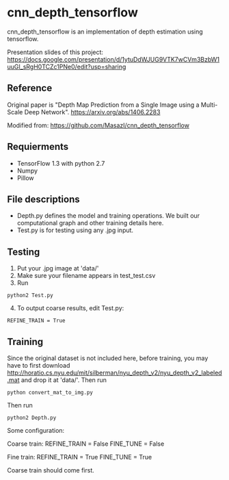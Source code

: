 # cnn_depth_tensorflow
cnn_depth_tensorflow is an implementation of depth estimation using tensorflow.

Presentation slides of this project:
https://docs.google.com/presentation/d/1ytuDdWJUG9VTK7wCVm3BzbW1uuGI_sRgH0TCZc1PNe0/edit?usp=sharing

## Reference
Original paper is "Depth Map Prediction from a Single Image using a Multi-Scale Deep Network".
https://arxiv.org/abs/1406.2283

Modified from:
https://github.com/MasazI/cnn_depth_tensorflow

## Requierments
- TensorFlow 1.3 with python 2.7
- Numpy
- Pillow

## File descriptions
- Depth.py defines the model and training operations. We built our computational graph and other training details here.
- Test.py is for testing using any .jpg input.

## Testing
1. Put your .jpg image at 'data/'
2. Make sure your filename appears in test_test.csv
3. Run

```
python2 Test.py
```
4. To output coarse results, edit Test.py:
```
REFINE_TRAIN = True
```

## Training

Since the original dataset is not included here, before training, you may have to first download http://horatio.cs.nyu.edu/mit/silberman/nyu_depth_v2/nyu_depth_v2_labeled.mat and drop it at 'data/'. Then run 
```
python convert_mat_to_img.py
```

Then run
```
python2 Depth.py
```

Some configuration:

Coarse train:
REFINE_TRAIN = False
FINE_TUNE = False

Fine train:
REFINE_TRAIN = True
FINE_TUNE = True

Coarse train should come first.
